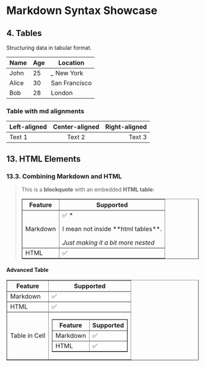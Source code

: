 # Markdown Syntax Showcase

## 4. Tables

Structuring data in tabular format.

| Name  | Age | Location      |
| ----- | --- | ------------- |
| John  | 25  | _\__ New York |
| Alice | 30  | San Francisco |
| Bob   | 28  | London        |

### Table with md alignments

| Left-aligned | Center-aligned | Right-aligned |
| :----------- | :------------: | ------------: |
| Text 1       |     Text 2     |        Text 3 |

## 13. HTML Elements

### 13.3. Combining Markdown and HTML

> This is a **blockquote** with an embedded **HTML table**:
>
> <table border="1">
>   <tr>
>     <th>Feature</th>
>     <th>Supported</th>
>   </tr>
>   <tr>
>     <td>Markdown</td>
>     <td>✅ <span>*</span><p>I mean not inside **html tables**.</p><span><i>Just making it a bit more nested</i></span></td>
>   </tr>
>   <tr>
>     <td>HTML</td>
>     <td>✅</td>
>   </tr>
> </table>

#### Advanced Table

<table border="1">
   <tr>
     <th>Feature</th>
     <th>Supported</th>
   </tr>
   <tr>
     <td>Markdown</td>
     <td>✅</td>
   </tr>
   <tr>
     <td>HTML</td>
     <td>✅</td>
   </tr>
   <tr>
     <td>Table in Cell</td>
     <td>
       <table border="1">
        <tr>
          <th>Feature</th>
          <th>Supported</th>
        </tr>
        <tr>
          <td>Markdown</td>
          <td>✅</td>
        </tr>
        <tr>
          <td>HTML</td>
          <td>✅</td>
        </tr>
      </table>
    </td>
   </tr>
</table>
